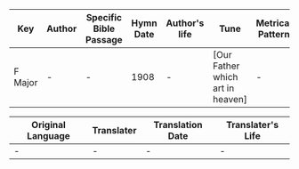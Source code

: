 Key | Author   | Specific Bible Passage     |Hymn Date |Author's life |Tune |Metrical Pattern   |Composer/Source
-- | --------- | ---------------------------|----------|--------------|-----|-------------------|-------------  
F Major |- |- |1908 |- |[Our Father which art in heaven] |- |-

Original Language | Translater | Translation Date   | Translater's Life  
----------------- | --------- | --------------------|-------------     
\- |- |- |-
